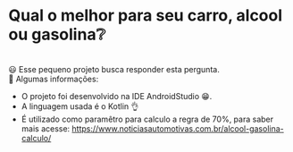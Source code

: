 # Qual o melhor para seu carro, alcool ou gasolina:grey_question:
<br/>:smiley: Esse pequeno projeto busca responder esta pergunta. 
<br/>:mega: Algumas informações: 
* O projeto foi desenvolvido na IDE AndroidStudio :grin:.
* A linguagem usada é o Kotlin  :ok_hand:
* É utilizado como paramêtro para calculo a regra de 70%, para saber mais acesse: 
https://www.noticiasautomotivas.com.br/alcool-gasolina-calculo/

